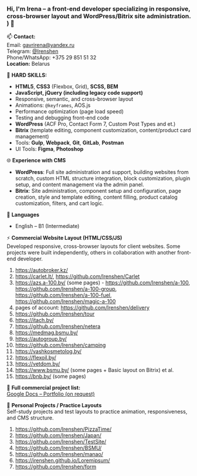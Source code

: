 ### Hi, I'm Irena – a front-end developer specializing in responsive, cross-browser layout and WordPress/Bitrix site administration. ) 👋

📫 <b>Contact:</b> <br>
Email: gavrirena@yandex.ru <br>
Telegram: <a href="https://t.me/Irenshen">@Irenshen</a><br>
Phone/WhatsApp: +375 29 851 51 32<br>
<b>Location:</b> Belarus 

  
🔧  <b>HARD SKILLS:</b>

- <b>HTML5</b>,<b> CSS3</b> (Flexbox, Grid), <b>SCSS, <b>BEM</b>
- <b>JavaScript</b>, <b>jQuery</b> (including legacy code support) </b>
- Responsive, semantic, and cross-browser layout
- Animations: <code>@keyframes</code>, AOS.js
- Performance optimization (page load speed)
- Testing and debugging front-end code
- <b>WordPress</b> (ACF Pro, Contact Form 7, Custom Post Types and et.)
- <b>Bitrix</b> (template editing, component customization, content/product card management)
- Tools: <b>Gulp</b>, <b>Webpack</b>, <b>Git</b>, <b>GitLab</b>, <b>Postman</b>
- UI Tools: <b>Figma</b>, <b>Photoshop</b>
 <!-- https://caniuse.com/, https://www.browserstack.com/, http://iloveadaptive.com/ru/--> 

🌐 <b>Experience with CMS</b>
- <b>WordPress</b>: Full site administration and support, building websites from scratch, custom HTML structure integration, block customization, plugin setup, and content management via the admin panel.
- <b>Bitrix</b>: Site administration, component setup and configuration, page creation, style and template editing, content filling, product catalog customization, filters, and cart logic.


💬 <b>Languages</b>
- English – B1 (Intermediate)

  
 <!-- https://pagespeed.web.dev/ Google PageSpeed Insights (минимизация файлов, оптимизация изображений https://imagecompressor.com/ru/ , wolf-шрифт, объелинение стилей и скриптов)-->
 <!--  loading="lazy"
 <img src="picture.jpg" loading="lazy">

<iframe src="supplementary.html" loading="lazy"></iframe>
-->
 <!-- Валидность вёрстки https://validator.w3.org/ -->


 <!-- ⚡ <b>Website ADMINISTRATION projects:</b>
1) http://ditva.by/
2) https://bellegprom.by/
3) https://online.maxi-english.by/
4) https://torgynitri.by/
5) https://nlc.by/
6) https://itach-soft.com/
7) https://www.bsmu.by/
8) https://ph2.by/
9) https://bazarchik.by/  -->

   
⚡ <b>Commercial Website Layout (HTML/CSS/JS)</b><br>
Developed responsive, cross-browser layouts for client websites. Some projects were built independently, others in collaboration with another front-end developer.
<!-- БГМУ мероприятия -->
<!-- Печатник, итач мини-сайты , по мебели ( личный кабинет), Внедрение и настройка Битрикс24 под ваши - https://dev.itach.by/landing/ -->
1) https://autobroker.kz/
2) https://carlet.lt/, https://github.com/Irenshen/Carlet
3) https://azs.a-100.by/ (some pages) -  https://github.com/Irenshen/a-100, https://github.com/Irenshen/a-100-group, https://github.com/Irenshen/a-100-fuel, https://github.com/Irenshen/magic-a-100
4) pages of account: https://github.com/Irenshen/delivery
5) https://github.com/Irenshen/tour
6) https://itach.by/
7) https://github.com/Irenshen/netera
8) https://medmag.bsmu.by/ <!--(form https://github.com/Irenshen/medmagazin)-->
9) https://autogroup.by/
10) https://github.com/Irenshen/camping
11) https://vashkosmetolog.by/  <!--(pages - Main, Online consultation)-->
12) https://flexoil.by/ <!--(pages - Main, Contacts)-->
13) https://vetdom.by/ <!--(pages - Main, и ZOOHOUSE)-->
14) https://www.bsmu.by/ (some pages + Basic layout on Bitrix)
et al.
15) https://bnb.by/ (some pages)

📄 <b>Full commercial project list:</b> <br>
<a href="https://docs.google.com/document/d/1WLt7IoOvrdWLMwGdfelts3UMoT-YCUK380-vcPlWasM/edit?usp=sharing" target="_blank">Google Docs – Portfolio (on request)</a>

<!-- https://www.aversev.by/ https://rivalauto.ru/ https://prodexpo.by/-->


🧪 <b>Personal Projects / Practice Layouts</b> <br>
Self-study projects and test layouts to practice animation, responsiveness, and CMS structure.
1) https://github.com/Irenshen/PizzaTime/
2) https://github.com/Irenshen/Japan/
3) https://github.com/Irenshen/TestSite/
4) https://github.com/Irenshen/BSMU/
5) https://github.com/Irenshen/manao/
6) https://irenshen.github.io/Loremipsum/
7) https://github.com/Irenshen/form




<!--

### Hi there 👋
**Irenshen/Irenshen** is a ✨ _special_ ✨ repository because its `README.md` (this file) appears on your GitHub profile.

Here are some ideas to get you started:

😄 <b>SOFT SKILLS:</b>
- способность быстро обучаться
- грамотность
- скурпулёзность

- 🔭 I’m currently working on ...
- 🌱 I’m currently learning ...
- 👯 I’m looking to collaborate on ...
- 🤔 I’m looking for help with ...
- 💬 Ask me about ...
- 📫 How to reach me: ...
- 😄 Pronouns: ...
- ⚡ Fun fact: ...
-->
